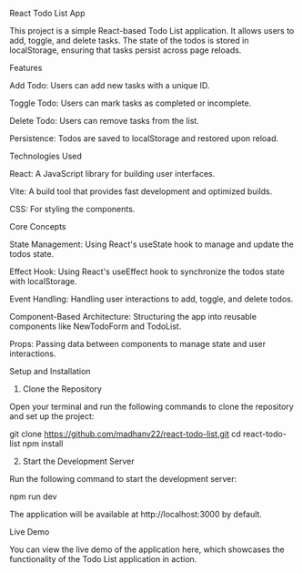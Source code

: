
React Todo List App

This project is a simple React-based Todo List application. It allows users to add, toggle, and delete tasks. The state of the todos is stored in localStorage, ensuring that tasks persist across page reloads.

Features

Add Todo: Users can add new tasks with a unique ID.

Toggle Todo: Users can mark tasks as completed or incomplete.

Delete Todo: Users can remove tasks from the list.

Persistence: Todos are saved to localStorage and restored upon reload.


Technologies Used

React: A JavaScript library for building user interfaces.

Vite: A build tool that provides fast development and optimized builds.

CSS: For styling the components.


Core Concepts

State Management: Using React's useState hook to manage and update the todos state.

Effect Hook: Using React's useEffect hook to synchronize the todos state with localStorage.

Event Handling: Handling user interactions to add, toggle, and delete todos.

Component-Based Architecture: Structuring the app into reusable components like NewTodoForm and TodoList.

Props: Passing data between components to manage state and user interactions.


Setup and Installation

1. Clone the Repository

Open your terminal and run the following commands to clone the repository and set up the project:

git clone https://github.com/madhanv22/react-todo-list.git
cd react-todo-list
npm install


2. Start the Development Server

Run the following command to start the development server:

npm run dev

The application will be available at http://localhost:3000 by default.



Live Demo

You can view the live demo of the application here, which showcases the functionality of the Todo List application in action.


